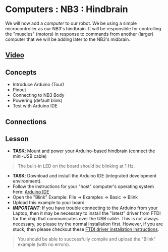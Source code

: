 # Computers : NB3 : Hindbrain
We will now add a *computer* to our robot. We be using a simple microcontroller as our NB3's hindbrain. It will be responsible for controlling the "muscles" (motors) in response to commands from another (larger) computer that we will be adding later to the NB3's midbrain.

## [Video](https://vimeo.com/1033609727)

## Concepts
- Introduce Arduino (Tour)
- Pinout
- Connecting to NB3 Body
- Powering (default blink)
- Test with Arduino IDE

## Connections

## Lesson
- **TASK**: Mount and power your Arduino-based hindbrain (connect the mini-USB cable)
> The built-in LED on the board should be blinking at 1 Hz.

- **TASK**: Download and install the Arduino IDE (integrated development environment).
- Follow the instructions for your "host" computer's operating system here: [Arduino IDE](https://www.arduino.cc/en/software)
- Open the "Blink" Example: File -> Examples -> Basic -> Blink
- Upload this example to your board
- ***IMPORTANT***: If you have trouble connecting to the Arduino from your Laptop, then it may be necessary to install the "latest" driver from FTDI for the chip that communicates over the USB cable. This is not always necessary, so please try the normal installation first. However, if you are stuck, then please checkout these [FTDI driver installation instructions](https://support.arduino.cc/hc/en-us/articles/4411305694610-Install-or-update-FTDI-drivers).
> You should be able to successfully compile and upload the "Blink" example (with no errors).
